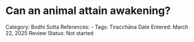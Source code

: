 # Can an animal attain awakening?

Category: Bodhi
Sutta References: -
Tags: Tiracchāna
Date Entered: March 22, 2025
Review Status: Not started